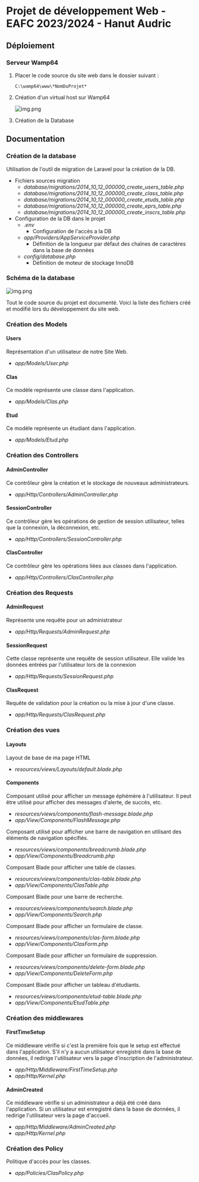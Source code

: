 # Projet de développement Web - EAFC 2023/2024 - Hanut Audric

## Déploiement

### Serveur Wamp64

1) Placer le code source du site web dans le dossier suivant :

    ```
    C:\wamp64\www\*NomDuProjet*
    ```
   
2) Création d'un virtual host sur Wamp64

    ![img.png](ReadMe/VirtualHost.png)

3) Création de la Database

## Documentation

### Création de la database

Utilisation de l'outil de migration de Laravel pour la création de la DB.

- Fichiers sources migration
  - *database/migrations/2014_10_12_000000_create_users_table.php*
  - *database/migrations/2014_10_12_000000_create_class_table.php*
  - *database/migrations/2014_10_12_000000_create_etuds_table.php*
  - *database/migrations/2014_10_12_000000_create_eprs_table.php*
  - *database/migrations/2014_10_12_000000_create_inscrs_table.php*
- Configuration de la DB dans le projet
  - *.env*
    - Configuration de l'accès a la DB
  - *app/Providers/AppServiceProvider.php*
    - Définition de la longueur par défaut des chaînes de caractères dans la base de données
  - *config/database.php*
    - Définition de moteur de stockage InnoDB

### Schéma de la database

![img.png](ReadMe/Database.png)

Tout le code source du projet est documenté. Voici la liste des fichiers créé et modifié lors du développement du site web.

### Création des Models

#### Users

Représentation d'un utilisateur de notre Site Web.

- *app/Models/User.php*

#### Clas

Ce modèle représente une classe dans l'application.

- *app/Models/Clas.php*

#### Etud

Ce modèle représente un étudiant dans l'application.

- *app/Models/Etud.php*

### Création des Controllers

#### AdminController

Ce contrôleur gère la création et le stockage de nouveaux administrateurs.

- *app/Http/Controllers/AdminController.php*

#### SessionController

Ce contrôleur gère les opérations de gestion de session utilisateur, telles que la connexion, la déconnexion, etc.

- *app/Http/Controllers/SessionController.php*

#### ClasController

Ce contrôleur gère les opérations liées aux classes dans l'application.

- *app/Http/Controllers/ClasController.php*

### Création des Requests

#### AdminRequest

Représente une requête pour un administrateur

- *app/Http/Requests/AdminRequest.php*

#### SessionRequest

Cette classe représente une requête de session utilisateur. Elle valide les données entrées par l'utilisateur lors de la connexion

- *app/Http/Requests/SessionRequest.php*

#### ClasRequest

Requête de validation pour la création ou la mise à jour d'une classe.

- *app/Http/Requests/ClasRequest.php*

### Création des vues

#### Layouts

Layout de base de ma page HTML 
- *resources/views/Layouts/default.blade.php*

#### Components

Composant utilisé pour afficher un message éphémère à l'utilisateur. Il peut être utilisé pour afficher des messages d'alerte, de succès, etc.
- *resources/views/components/flash-message.blade.php*
- *app/View/Components/FlashMessage.php*

Composant utilisé pour afficher une barre de navigation en utilisant des éléments de navigation spécifiés.
- *resources/views/components/breadcrumb.blade.php*
- *app/View/Components/Breadcrumb.php*

Composant Blade pour afficher une table de classes.
- *resources/views/components/clas-table.blade.php*
- *app/View/Components/ClasTable.php*

Composant Blade pour une barre de recherche.
- *resources/views/components/search.blade.php*
- *app/View/Components/Search.php*

Composant Blade pour afficher un formulaire de classe.
- *resources/views/components/clas-form.blade.php*
- *app/View/Components/ClasForm.php*

Composant Blade pour afficher un formulaire de suppression.
- *resources/views/components/delete-form.blade.php*
- *app/View/Components/DeleteForm.php*

Composant Blade pour afficher un tableau d'étudiants.
- *resources/views/components/etud-table.blade.php*
- *app/View/Components/EtudTable.php*

### Création des middlewares

#### FirstTimeSetup

Ce middleware vérifie si c'est la première fois que le setup est effectué dans l'application. S'il n'y a aucun utilisateur enregistré dans la base de données, il redirige l'utilisateur vers la page d'inscription de l'administrateur.

- *app/Http/Middleware/FirstTimeSetup.php*
- *app/Http/Kernel.php*

#### AdminCreated

Ce middleware vérifie si un administrateur a déjà été créé dans l'application. Si un utilisateur est enregistré dans la base de données, il redirige l'utilisateur vers la page d'accueil.

- *app/Http/Middleware/AdminCreated.php*
- *app/Http/Kernel.php*

### Création des Policy

Politique d'accès pour les classes.

- *app/Policies/ClasPolicy.php*
